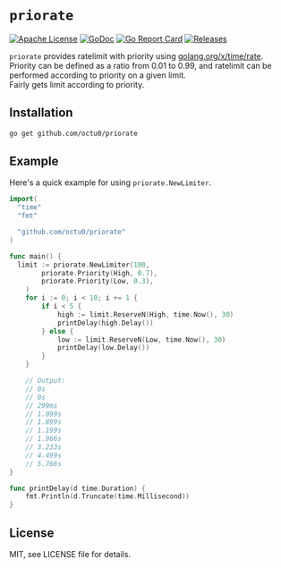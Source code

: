 # `priorate`

[![Apache License](https://img.shields.io/github/license/octu0/priorate)](https://github.com/octu0/priorate/blob/master/LICENSE)
[![GoDoc](https://godoc.org/github.com/octu0/priorate?status.svg)](https://godoc.org/github.com/octu0/priorate)
[![Go Report Card](https://goreportcard.com/badge/github.com/octu0/priorate)](https://goreportcard.com/report/github.com/octu0/priorate)
[![Releases](https://img.shields.io/github/v/release/octu0/priorate)](https://github.com/octu0/priorate/releases)

`priorate` provides ratelimit with priority using [golang.org/x/time/rate](https://pkg.go.dev/golang.org/x/time/rate).  
Priority can be defined as a ratio from 0.01 to 0.99, and ratelimit can be performed according to priority on a given limit.  
Fairly gets limit according to priority.

## Installation

```bash
go get github.com/octu0/priorate
```

## Example

Here's a quick example for using `priorate.NewLimiter`.

```go
import(
  "time"
  "fmt"

  "github.com/octu0/priorate"
)

func main() {
  limit := priorate.NewLimiter(100,
		priorate.Priority(High, 0.7),
		priorate.Priority(Low, 0.3),
	)
	for i := 0; i < 10; i += 1 {
		if i < 5 {
			high := limit.ReserveN(High, time.Now(), 30)
			printDelay(high.Delay())
		} else {
			low := limit.ReserveN(Low, time.Now(), 30)
			printDelay(low.Delay())
		}
	}

	// Output:
	// 0s
	// 0s
	// 299ms
	// 1.099s
	// 1.899s
	// 1.199s
	// 1.966s
	// 3.233s
	// 4.499s
	// 5.766s
}

func printDelay(d time.Duration) {
	fmt.Println(d.Truncate(time.Millisecond))
}
```

## License

MIT, see LICENSE file for details.
